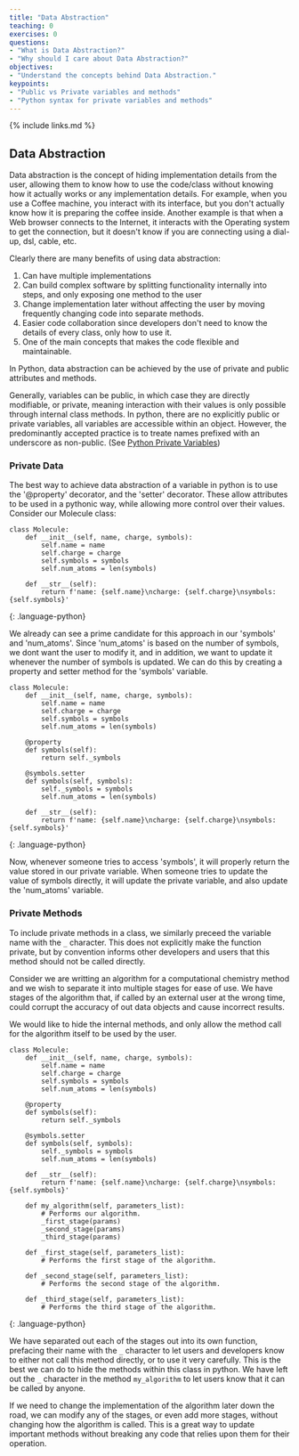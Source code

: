 ```yaml
---
title: "Data Abstraction"
teaching: 0
exercises: 0
questions:
- "What is Data Abstraction?"
- "Why should I care about Data Abstraction?"
objectives:
- "Understand the concepts behind Data Abstraction."
keypoints:
- "Public vs Private variables and methods"
- "Python syntax for private variables and methods"
---
```


{% include links.md %}
## Data Abstraction

<!--- Private vs Public --->
<!--Data abstraction is the concept of hiding variables behind methods to simplify code, increase development efficiency and improve security. -->

Data abstraction is the concept of hiding implementation details from the user, allowing them to know how to use the code/class without knowing how it actually works or any implementation details. For example,  when you use a Coffee machine, you interact with its interface, but you don't actually know how it is preparing the coffee inside. Another example is that when a Web browser connects to the Internet, it interacts with the Operating system to get the connection, but it doesn't know if you are connecting using a dial-up, dsl, cable, etc.

Clearly there are many benefits of using data abstraction:
1. Can have multiple implementations
2. Can build complex software by splitting functionality internally into steps, and only exposing one method to the user
3. Change implementation later without affecting the user by moving frequently changing code into separate methods.
4. Easier code collaboration since developers don't need to know the details of every class, only how to use it.
5. One of the main concepts that makes the code flexible and maintainable.

In Python, data abstraction can be achieved by the use of private and public attributes and methods.


Generally, variables can be public, in which case they are directly modifiable, or private, meaning interaction with their values is only possible through internal class methods.
In python, there are no explicitly public or private variables, all variables are accessible within an object.
However, the predominantly accepted practice is to treate names prefixed with an underscore as non-public. (See [Python Private Variables](https://docs.python.org/3/tutorial/classes.html#private-variables))

### Private Data
The best way to achieve data abstraction of a variable in python is to use the '@property' decorator, and the 'setter' decorator. These allow attributes to be used in a pythonic way, while allowing more control over their values.
Consider our Molecule class:
~~~
class Molecule:
    def __init__(self, name, charge, symbols):
        self.name = name
        self.charge = charge
        self.symbols = symbols
        self.num_atoms = len(symbols)

    def __str__(self):
        return f'name: {self.name}\ncharge: {self.charge}\nsymbols: {self.symbols}'
~~~
{: .language-python}

We already can see a prime candidate for this approach in our 'symbols' and 'num_atoms'. Since 'num_atoms' is based on the number of symbols, we dont want the user to modify it, and in addition, we want to update it whenever the number of symbols is updated. We can do this by creating a property and setter method for the 'symbols' variable.
~~~
class Molecule:
    def __init__(self, name, charge, symbols):
        self.name = name
        self.charge = charge
        self.symbols = symbols
        self.num_atoms = len(symbols)

    @property
    def symbols(self):
        return self._symbols
        
    @symbols.setter
    def symbols(self, symbols):
        self._symbols = symbols
        self.num_atoms = len(symbols)

    def __str__(self):
        return f'name: {self.name}\ncharge: {self.charge}\nsymbols: {self.symbols}'
~~~
{: .language-python}

Now, whenever someone tries to access 'symbols', it will properly return the value stored in our private variable. When someone tries to update the value of symbols directly, it will update the private variable, and also update the 'num_atoms' variable.

### Private Methods
To include private methods in a class, we similarly preceed the variable name with the `_` character. This does not explicitly make the function private, but by convention informs other developers and users that this method should not be called directly.

Consider we are writting an algorithm for a computational chemistry method and we wish to separate it into multiple stages for ease of use. We have stages of the algorithm that, if called by an external user at the wrong time, could corrupt the accuracy of out data objects and cause incorrect results.

We would like to hide the internal methods, and only allow the method call for the algorithm itself to be used by the user.

~~~
class Molecule:
    def __init__(self, name, charge, symbols):
        self.name = name
        self.charge = charge
        self.symbols = symbols
        self.num_atoms = len(symbols)

    @property
    def symbols(self):
        return self._symbols
        
    @symbols.setter
    def symbols(self, symbols):
        self._symbols = symbols
        self.num_atoms = len(symbols)

    def __str__(self):
        return f'name: {self.name}\ncharge: {self.charge}\nsymbols: {self.symbols}'
        
    def my_algorithm(self, parameters_list):
        # Performs our algorithm.
        _first_stage(params)
        _second_stage(params)
        _third_stage(params)
        
    def _first_stage(self, parameters_list):
        # Performs the first stage of the algorithm.
    
    def _second_stage(self, parameters_list):
        # Performs the second stage of the algorithm.
    
    def _third_stage(self, parameters_list):
        # Performs the third stage of the algorithm.
~~~
{: .language-python}

We have separated out each of the stages out into its own function, prefacing their name with the `_` character to let users and developers know to either not call this method directly, or to use it very carefully. This is the best we can do to hide the methods within this class in python.
We have left out the `_` character in the method `my_algorithm` to let users know that it can be called by anyone.

If we need to change the implementation of the algorithm later down the road, we can modify any of the stages, or even add more stages, without changing how the algorithm is called. This is a great way to update important methods without breaking any code that relies upon them for their operation.